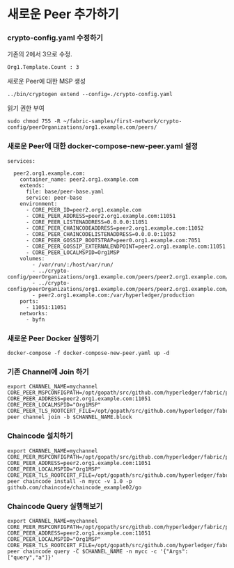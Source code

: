 # 새로운 Peer 추가하기

### crypto-config.yaml 수정하기

기존의 2에서 3으로 수정. 

    Org1.Template.Count : 3

새로운 Peer에 대한 MSP 생성

    ../bin/cryptogen extend --config=./crypto-config.yaml

읽기 권한 부여

    sudo chmod 755 -R ~/fabric-samples/first-network/crypto-config/peerOrganizations/org1.example.com/peers/
    
### 새로운 Peer에 대한 docker-compose-new-peer.yaml 설정
    
    services:

      peer2.org1.example.com:
        container_name: peer2.org1.example.com
        extends:
          file: base/peer-base.yaml
          service: peer-base
        environment:
          - CORE_PEER_ID=peer2.org1.example.com
          - CORE_PEER_ADDRESS=peer2.org1.example.com:11051
          - CORE_PEER_LISTENADDRESS=0.0.0.0:11051
          - CORE_PEER_CHAINCODEADDRESS=peer2.org1.example.com:11052
          - CORE_PEER_CHAINCODELISTENADDRESS=0.0.0.0:11052
          - CORE_PEER_GOSSIP_BOOTSTRAP=peer0.org1.example.com:7051
          - CORE_PEER_GOSSIP_EXTERNALENDPOINT=peer2.org1.example.com:11051
          - CORE_PEER_LOCALMSPID=Org1MSP
        volumes:
            - /var/run/:/host/var/run/
            - ../crypto-config/peerOrganizations/org1.example.com/peers/peer2.org1.example.com/msp:/etc/hyperledger/fabric/msp
            - ../crypto-config/peerOrganizations/org1.example.com/peers/peer2.org1.example.com/tls:/etc/hyperledger/fabric/tls
            - peer2.org1.example.com:/var/hyperledger/production
        ports:
          - 11051:11051
        networks:
          - byfn


### 새로운 Peer Docker 실행하기

    docker-compose -f docker-compose-new-peer.yaml up -d
   
   
### 기존 Channel에 Join 하기

    export CHANNEL_NAME=mychannel
    CORE_PEER_MSPCONFIGPATH=/opt/gopath/src/github.com/hyperledger/fabric/peer/crypto/peerOrganizations/org1.example.com/users/Admin@org1.example.com/msp
    CORE_PEER_ADDRESS=peer2.org1.example.com:11051
    CORE_PEER_LOCALMSPID="Org1MSP"
    CORE_PEER_TLS_ROOTCERT_FILE=/opt/gopath/src/github.com/hyperledger/fabric/peer/crypto/peerOrganizations/org1.example.com/peers/peer2.org1.example.com/tls/ca.crt
    peer channel join -b $CHANNEL_NAME.block
    

### Chaincode 설치하기

    export CHANNEL_NAME=mychannel
    CORE_PEER_MSPCONFIGPATH=/opt/gopath/src/github.com/hyperledger/fabric/peer/crypto/peerOrganizations/org1.example.com/users/Admin@org1.example.com/msp
    CORE_PEER_ADDRESS=peer2.org1.example.com:11051
    CORE_PEER_LOCALMSPID="Org1MSP"
    CORE_PEER_TLS_ROOTCERT_FILE=/opt/gopath/src/github.com/hyperledger/fabric/peer/crypto/peerOrganizations/org1.example.com/peers/peer2.org1.example.com/tls/ca.crt
    peer chaincode install -n mycc -v 1.0 -p github.com/chaincode/chaincode_example02/go


### Chaincode Query 실행해보기

    export CHANNEL_NAME=mychannel
    CORE_PEER_MSPCONFIGPATH=/opt/gopath/src/github.com/hyperledger/fabric/peer/crypto/peerOrganizations/org1.example.com/users/Admin@org1.example.com/msp
    CORE_PEER_ADDRESS=peer2.org1.example.com:11051
    CORE_PEER_LOCALMSPID="Org1MSP"
    CORE_PEER_TLS_ROOTCERT_FILE=/opt/gopath/src/github.com/hyperledger/fabric/peer/crypto/peerOrganizations/org1.example.com/peers/peer2.org1.example.com/tls/ca.crt
    peer chaincode query -C $CHANNEL_NAME -n mycc -c '{"Args":["query","a"]}'

